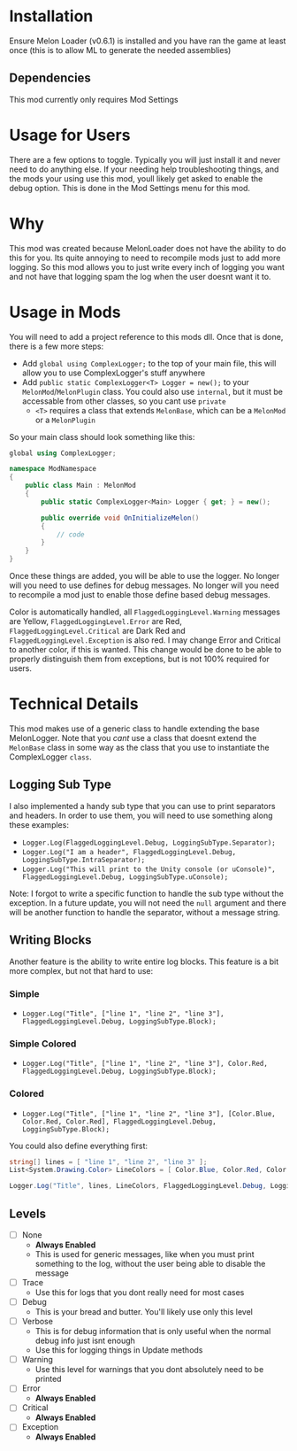 # Installation
Ensure Melon Loader (v0.6.1) is installed and you have ran the game at least once (this is to allow ML to generate the needed assemblies)

## Dependencies
This mod currently only requires Mod Settings

# Usage for Users
There are a few options to toggle. Typically you will just install it and never need to do anything else. If your needing help troubleshooting things, and the mods your using use this mod, youll likely get asked to enable the debug option. This is done in the Mod Settings menu for this mod.

# Why
This mod was created because MelonLoader does not have the ability to do this for you. Its quite annoying to need to recompile mods just to add more logging. So this mod allows you to just write every inch of logging you want and not have that logging spam the log when the user doesnt want it to.

# Usage in Mods
You will need to add a project reference to this mods dll. Once that is done, there is a few more steps:
- Add `global using ComplexLogger;` to the top of your main file, this will allow you to use ComplexLogger's stuff anywhere
- Add `public static ComplexLogger<T> Logger = new();` to your `MelonMod`/`MelonPlugin` class. You could also use `internal`, but it must be accessable from other classes, so you cant use `private`
    - `<T>` requires a class that extends `MelonBase`, which can be a `MelonMod` or a `MelonPlugin`

So your main class should look something like this:
```cs
global using ComplexLogger;

namespace ModNamespace
{
    public class Main : MelonMod
    {
        public static ComplexLogger<Main> Logger { get; } = new();

        public override void OnInitializeMelon()
        {
            // code
        }
    }
}
```

Once these things are added, you will be able to use the logger. No longer will you need to use defines for debug messages. No longer will you need to recompile a mod just to enable those define based debug messages.

Color is automatically handled, all `FlaggedLoggingLevel.Warning` messages are Yellow, `FlaggedLoggingLevel.Error` are Red, `FlaggedLoggingLevel.Critical` are Dark Red and `FlaggedLoggingLevel.Exception` is also red. I may change Error and Critical to another color, if this is wanted. This change would be done to be able to properly distinguish them from exceptions, but is not 100% required for users.

# Technical Details
This mod makes use of a generic class to handle extending the base MelonLogger. Note that you _cant_ use a class that doesnt extend the `MelonBase` class in some way as the class that you use to instantiate the ComplexLogger `class`.

## Logging Sub Type
I also implemented a handy sub type that you can use to print separators and headers. In order to use them, you will need to use something along these examples:
- `Logger.Log(FlaggedLoggingLevel.Debug, LoggingSubType.Separator);`
- `Logger.Log("I am a header", FlaggedLoggingLevel.Debug, LoggingSubType.IntraSeparator);`
- `Logger.Log("This will print to the Unity console (or uConsole)", FlaggedLoggingLevel.Debug, LoggingSubType.uConsole);`

Note: I forgot to write a specific function to handle the sub type without the exception. In a future update, you will not need the `null` argument and there will be another function to handle the separator, without a message string.

## Writing Blocks
Another feature is the ability to write entire log blocks. This feature is a bit more complex, but not that hard to use:

### Simple
- `Logger.Log("Title", ["line 1", "line 2", "line 3"], FlaggedLoggingLevel.Debug, LoggingSubType.Block);`

### Simple Colored
- `Logger.Log("Title", ["line 1", "line 2", "line 3"], Color.Red, FlaggedLoggingLevel.Debug, LoggingSubType.Block);`

### Colored
- `Logger.Log("Title", ["line 1", "line 2", "line 3"], [Color.Blue, Color.Red, Color.Red], FlaggedLoggingLevel.Debug, LoggingSubType.Block);`

You could also define everything first:

```cs
string[] lines = [ "line 1", "line 2", "line 3" ];
List<System.Drawing.Color> LineColors = [ Color.Blue, Color.Red, Color.Red ];

Logger.Log("Title", lines, LineColors, FlaggedLoggingLevel.Debug, LoggingSubType.Block);
```

## Levels
- [ ] None
    - **Always Enabled**
    - This is used for generic messages, like when you must print something to the log, without the user being able to disable the message
- [ ] Trace
    - Use this for logs that you dont really need for most cases
- [ ] Debug
    - This is your bread and butter. You'll likely use only this level
- [ ] Verbose
    - This is for debug information that is only useful when the normal debug info just isnt enough
    - Use this for logging things in Update methods
- [ ] Warning
    - Use this level for warnings that you dont absolutely need to be printed
- [ ] Error
    - **Always Enabled**
- [ ] Critical
    - **Always Enabled**
- [ ] Exception
    - **Always Enabled**
